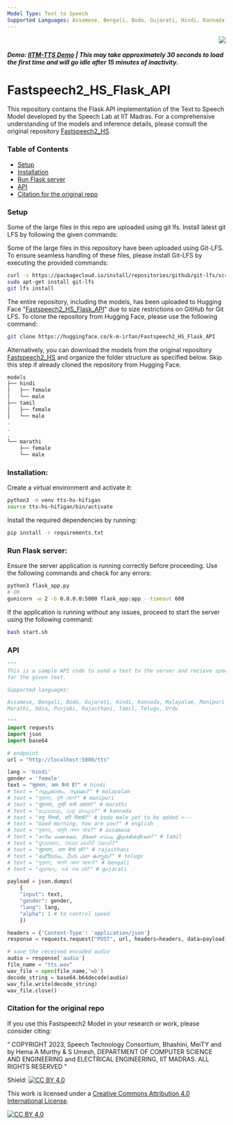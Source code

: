 ```yaml
---
Model Type: Text to Speech
Supported Languages: Assamese, Bengali, Bodo, Gujarati, Hindi, Kannada, Malayalam, Manipuri, Marathi, Odia, Punjabi, Rajasthani, Tamil, Telugu, Urdu
---
```

<img src="https://api.visitorbadge.io/api/visitors?path=https://github.com/k-m-irfan/Fastspeech2_HS_Flask_API&label=VISITORS&countColor=%234285f4" align="right"></br></br>
***Demo: [IITM-TTS Demo](https://iitm-tts.onrender.com) | This may take approximately 30 seconds to load the first time and will go idle after 15 minutes of inactivity.***

# Fastspeech2_HS_Flask_API

This repository contains the Flask API implementation of the Text to Speech Model developed by the Speech Lab at IIT Madras. 
For a comprehensive understanding of the models and inference details, please consult the original repository 
[Fastspeech2_HS](https://github.com/smtiitm/Fastspeech2_HS).

### Table of Contents
- [Setup](#setup)
- [Installation](#installation)
- [Run Flask server](#run-flask-server)
- [API](#api)
- [Citation for the original repo](#citation-for-the-original-repo)

### Setup
Some of the large files in this repo are uploaded using git lfs. Install latest git LFS by following the given commands:

Some of the large files in this repository have been uploaded using Git-LFS. 
To ensure seamless handling of these files, please install Git-LFS by executing the provided commands:

```bash
curl -s https://packagecloud.io/install/repositories/github/git-lfs/script.python.sh | bash
sudo apt-get install git-lfs
git lfs install
```

The entire repository, including the models, has been uploaded to Hugging Face 
"[Fastspeech2_HS_Flask_API](https://huggingface.co/k-m-irfan/Fastspeech2_HS_Flask_API)" due to size restrictions on GitHub for Git LFS. 
To clone the repository from Hugging Face, please use the following command:

```bash
git clone https://huggingface.co/k-m-irfan/Fastspeech2_HS_Flask_API
```

Alternatively, you can download the models from the original repository [Fastspeech2_HS](https://github.com/smtiitm/Fastspeech2_HS) 
and organize the folder structure as specified below. Skip this step if already cloned the repository from Hugging Face.

```bash
models
├── hindi
│   ├── female
│   └── male
├── tamil
│   ├── female
│   └── male
.
.
.
└── marathi
    ├── female
    └── male
```

### Installation:

Create a virtual environment and activate it:
```bash
python3 -m venv tts-hs-hifigan
source tts-hs-hifigan/bin/activate
```

Install the required dependencies by running:
```bash
pip install -r requirements.txt
```

### Run Flask server:
Ensure the server application is running correctly before proceeding. Use the following commands and check for any errors:
```bash
python3 flask_app.py
# OR
gunicorn -w 2 -b 0.0.0.0:5000 flask_app:app --timeout 600
```

If the application is running without any issues, proceed to start the server using the following command:
```bash
bash start.sh
```

### API
```python
"""
This is a sample API code to send a text to the server and recieve speech
for the given text.

Supported languages: 

Assamese, Bengali, Bodo, Gujarati, Hindi, Kannada, Malayalam, Manipuri
Marathi, Odia, Punjabi, Rajasthani, Tamil, Telugu, Urdu

"""
import requests
import json
import base64

# endpoint
url = "http://localhost:5000/tts"

lang = 'hindi'
gender = 'female'
text = "सुप्रभात, आप कैसे हैं?" # hindi
# text = "സുപ്രഭാതം, സുഖമാ?" # malayalam
# text = "সুপ্ৰভাত, তুমি কেনে?" # manipuri
# text = "सुप्रभात, तुम्ही कसे आहात?" # marathi
# text = "ಶುಭೋದಯ, ನೀವು ಹೇಗಿದ್ದೀರಿ?" # kannada
# text = "बसु म्विथ्बो, बरि दिबाबो?" # bodo male yet to be added <---
# text = "Good morning, how are you?" # english
# text = "সুপ্ৰভাত, আপুনি কেমন আছে?" # assamese
# text = "காலை வணக்கம், நீங்கள் எப்படி இருக்கின்றீர்கள்?" # tamil
# text = "ସୁପ୍ରଭାତ, ଆପଣ କେମିତି ଅଛନ୍ତି?"
# text = "सुप्रभात, आप कैसे छो?" # rajasthani
# text = "శుభోదయం, మీరు ఎలా ఉన్నారు?" # telugu
# text = "সুপ্রভাত, আপনি কেমন আছেন?" # bengali
# text = "સુપ્રભાત, તમે કેમ છો?" # gujarati

payload = json.dumps(
    {
    "input": text,
    "gender": gender,
    "lang": lang,
    "alpha": 1 # to control speed
    })

headers = {'Content-Type': 'application/json'}
response = requests.request("POST", url, headers=headers, data=payload).json()

# save the received encoded audio
audio = response['audio']
file_name = "tts.wav"
wav_file = open(file_name,'wb')
decode_string = base64.b64decode(audio)
wav_file.write(decode_string)
wav_file.close()
```

### Citation for the original repo
If you use this Fastspeech2 Model in your research or work, please consider citing:

“
COPYRIGHT
2023, Speech Technology Consortium,
Bhashini, MeiTY and by Hema A Murthy & S Umesh,
DEPARTMENT OF COMPUTER SCIENCE AND ENGINEERING
and
ELECTRICAL ENGINEERING,
IIT MADRAS. ALL RIGHTS RESERVED "


Shield: [![CC BY 4.0][cc-by-shield]][cc-by]

This work is licensed under a
[Creative Commons Attribution 4.0 International License][cc-by].

[![CC BY 4.0][cc-by-image]][cc-by]

[cc-by]: http://creativecommons.org/licenses/by/4.0/
[cc-by-image]: https://i.creativecommons.org/l/by/4.0/88x31.png
[cc-by-shield]: https://img.shields.io/badge/License-CC%20BY%204.0-lightgrey.svg
